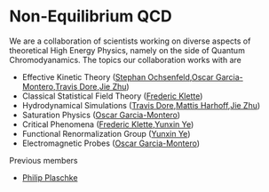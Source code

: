 # Non-Equilibrium QCD

We are a collaboration of scientists working on diverse aspects of theoretical High Energy Physics, namely on the side of Quantum Chromodyanamics.
The topics our collaboration works with are

* Effective Kinetic Theory ([Stephan Ochsenfeld](https://github.com/Sochsenfeld),[Oscar Garcia-Montero](https://github.com/thegarzo),[Travis Dore](https://github.com/tdore738),[Jie Zhu](https://github.com/zhujie12138))
* Classical Statistical Field Theory ([Frederic Klette](https://github.com/fklette)) 
* Hydrodynamical Simulations ([Travis Dore](https://github.com/tdore738),[Mattis Harhoff](https://github.com/mharhoff),[Jie Zhu](https://github.com/zhujie12138))
* Saturation Physics ([Oscar Garcia-Montero](https://github.com/thegarzo))
* Critical Phenomena ([Frederic Klette](https://github.com/fklette),[Yunxin Ye](https://github.com/yeyunxin))
* Functional Renormalization Group ([Yunxin Ye](https://github.com/yeyunxin))
* Electromagnetic Probes ([Oscar Garcia-Montero](https://github.com/thegarzo))

Previous members
* [Philip Plaschke](https://github.com/pplaschke)
